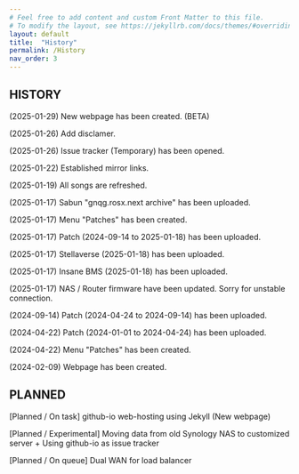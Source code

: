 ```yaml
---
# Feel free to add content and custom Front Matter to this file.
# To modify the layout, see https://jekyllrb.com/docs/themes/#overriding-theme-defaults
layout: default
title:  "History"
permalink: /History
nav_order: 3
---
```


## HISTORY
(2025-01-29) New webpage has been created. (BETA)

(2025-01-26) Add disclamer.

(2025-01-26) Issue tracker (Temporary) has been opened.

(2025-01-22) Established mirror links.

(2025-01-19) All songs are refreshed.

(2025-01-17) Sabun "gnqg.rosx.next archive" has been uploaded.

(2025-01-17) Menu "Patches" has been created.

(2025-01-17) Patch (2024-09-14 to 2025-01-18) has been uploaded.

(2025-01-17) Stellaverse (2025-01-18) has been uploaded.

(2025-01-17) Insane BMS (2025-01-18) has been uploaded.

(2025-01-17) NAS / Router firmware have been updated. Sorry for unstable connection.

(2024-09-14) Patch (2024-04-24 to 2024-09-14) has been uploaded.

(2024-04-22) Patch (2024-01-01 to 2024-04-24) has been uploaded.

(2024-04-22) Menu "Patches" has been created.

(2024-02-09) Webpage has been created.

## PLANNED
[Planned / On task] github-io web-hosting using Jekyll (New webpage)

[Planned / Experimental] Moving data from old Synology NAS to customized server + Using github-io as issue tracker

[Planned / On queue] Dual WAN for load balancer